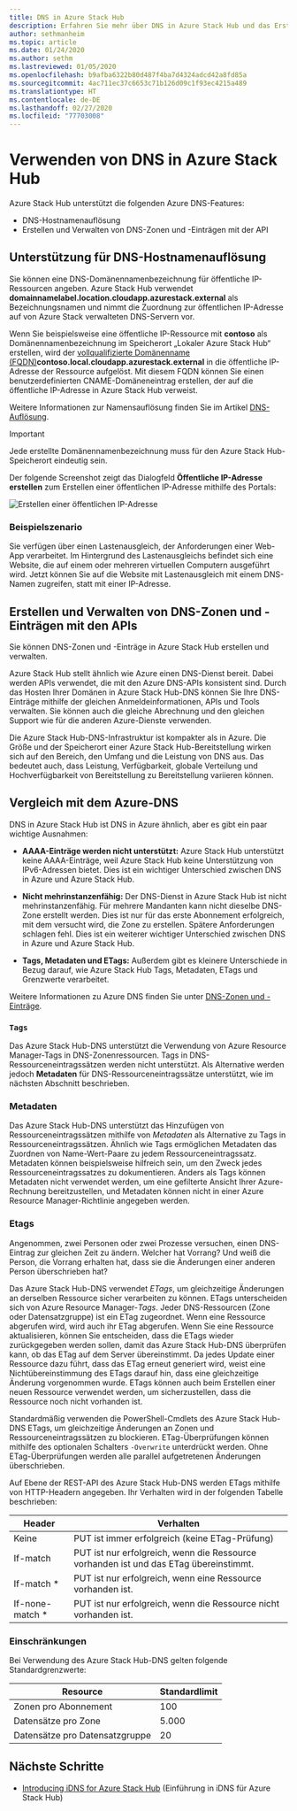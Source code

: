 ```yaml
---
title: DNS in Azure Stack Hub
description: Erfahren Sie mehr über DNS in Azure Stack Hub und das Erstellen und Verwalten von DNS-Zonen
author: sethmanheim
ms.topic: article
ms.date: 01/24/2020
ms.author: sethm
ms.lastreviewed: 01/05/2020
ms.openlocfilehash: b9afba6322b80d487f4ba7d4324adcd42a8fd85a
ms.sourcegitcommit: 4ac711ec37c6653c71b126d09c1f93ec4215a489
ms.translationtype: HT
ms.contentlocale: de-DE
ms.lasthandoff: 02/27/2020
ms.locfileid: "77703008"
---
```

# <a name="use-dns-in-azure-stack-hub"></a>Verwenden von DNS in Azure Stack Hub

Azure Stack Hub unterstützt die folgenden Azure DNS-Features:

* DNS-Hostnamenauflösung
* Erstellen und Verwalten von DNS-Zonen und -Einträgen mit der API

## <a name="support-for-dns-hostname-resolution"></a>Unterstützung für DNS-Hostnamenauflösung

Sie können eine DNS-Domänennamenbezeichnung für öffentliche IP-Ressourcen angeben. Azure Stack Hub verwendet **domainnamelabel.location.cloudapp.azurestack.external** als Bezeichnungsnamen und nimmt die Zuordnung zur öffentlichen IP-Adresse auf von Azure Stack verwalteten DNS-Servern vor.

Wenn Sie beispielsweise eine öffentliche IP-Ressource mit **contoso** als Domänennamenbezeichnung im Speicherort „Lokaler Azure Stack Hub“ erstellen, wird der [vollqualifizierte Domänenname (FQDN)](https://en.wikipedia.org/wiki/Fully_qualified_domain_name)**contoso.local.cloudapp.azurestack.external** in die öffentliche IP-Adresse der Ressource aufgelöst. Mit diesem FQDN können Sie einen benutzerdefinierten CNAME-Domäneneintrag erstellen, der auf die öffentliche IP-Adresse in Azure Stack Hub verweist.

Weitere Informationen zur Namensauflösung finden Sie im Artikel [DNS-Auflösung](/azure/dns/dns-for-azure-services?toc=%2fazure%2fvirtual-machines%2fwindows%2ftoc.json).

> [!IMPORTANT]
> Jede erstellte Domänennamenbezeichnung muss für den Azure Stack Hub-Speicherort eindeutig sein.

Der folgende Screenshot zeigt das Dialogfeld **Öffentliche IP-Adresse erstellen** zum Erstellen einer öffentlichen IP-Adresse mithilfe des Portals:

![Erstellen einer öffentlichen IP-Adresse](media/azure-stack-dns/image01.png)

### <a name="example-scenario"></a>Beispielszenario

Sie verfügen über einen Lastenausgleich, der Anforderungen einer Web-App verarbeitet. Im Hintergrund des Lastenausgleichs befindet sich eine Website, die auf einem oder mehreren virtuellen Computern ausgeführt wird. Jetzt können Sie auf die Website mit Lastenausgleich mit einem DNS-Namen zugreifen, statt mit einer IP-Adresse.

## <a name="create-and-manage-dns-zones-and-records-using-the-apis"></a>Erstellen und Verwalten von DNS-Zonen und -Einträgen mit den APIs

Sie können DNS-Zonen und -Einträge in Azure Stack Hub erstellen und verwalten.

Azure Stack Hub stellt ähnlich wie Azure einen DNS-Dienst bereit. Dabei werden APIs verwendet, die mit den Azure DNS-APIs konsistent sind.  Durch das Hosten Ihrer Domänen in Azure Stack Hub-DNS können Sie Ihre DNS-Einträge mithilfe der gleichen Anmeldeinformationen, APIs und Tools verwalten. Sie können auch die gleiche Abrechnung und den gleichen Support wie für die anderen Azure-Dienste verwenden.

Die Azure Stack Hub-DNS-Infrastruktur ist kompakter als in Azure. Die Größe und der Speicherort einer Azure Stack Hub-Bereitstellung wirken sich auf den Bereich, den Umfang und die Leistung von DNS aus. Das bedeutet auch, dass Leistung, Verfügbarkeit, globale Verteilung und Hochverfügbarkeit von Bereitstellung zu Bereitstellung variieren können.

## <a name="comparison-with-azure-dns"></a>Vergleich mit dem Azure-DNS

DNS in Azure Stack Hub ist DNS in Azure ähnlich, aber es gibt ein paar wichtige Ausnahmen:

* **AAAA-Einträge werden nicht unterstützt:** Azure Stack Hub unterstützt keine AAAA-Einträge, weil Azure Stack Hub keine Unterstützung von IPv6-Adressen bietet. Dies ist ein wichtiger Unterschied zwischen DNS in Azure und Azure Stack Hub.

* **Nicht mehrinstanzenfähig:** Der DNS-Dienst in Azure Stack Hub ist nicht mehrinstanzenfähig. Für mehrere Mandanten kann nicht dieselbe DNS-Zone erstellt werden. Dies ist nur für das erste Abonnement erfolgreich, mit dem versucht wird, die Zone zu erstellen. Spätere Anforderungen schlagen fehl. Dies ist ein weiterer wichtiger Unterschied zwischen DNS in Azure und Azure Stack Hub.

* **Tags, Metadaten und ETags:** Außerdem gibt es kleinere Unterschiede in Bezug darauf, wie Azure Stack Hub Tags, Metadaten, ETags und Grenzwerte verarbeitet.

Weitere Informationen zu Azure DNS finden Sie unter [DNS-Zonen und -Einträge](/azure/dns/dns-zones-records).

### <a name="tags"></a>`Tags`

Das Azure Stack Hub-DNS unterstützt die Verwendung von Azure Resource Manager-Tags in DNS-Zonenressourcen. Tags in DNS-Ressourceneintragssätzen werden nicht unterstützt. Als Alternative werden jedoch **Metadaten** für DNS-Ressourceneintragssätze unterstützt, wie im nächsten Abschnitt beschrieben.

### <a name="metadata"></a>Metadaten

Das Azure Stack Hub-DNS unterstützt das Hinzufügen von Ressourceneintragssätzen mithilfe von *Metadaten* als Alternative zu Tags in Ressourceneintragssätzen. Ähnlich wie Tags ermöglichen Metadaten das Zuordnen von Name-Wert-Paare zu jedem Ressourceneintragssatz. Metadaten können beispielsweise hilfreich sein, um den Zweck jedes Ressourceneintragssatzes zu dokumentieren. Anders als Tags können Metadaten nicht verwendet werden, um eine gefilterte Ansicht Ihrer Azure-Rechnung bereitzustellen, und Metadaten können nicht in einer Azure Resource Manager-Richtlinie angegeben werden.

### <a name="etags"></a>Etags

Angenommen, zwei Personen oder zwei Prozesse versuchen, einen DNS-Eintrag zur gleichen Zeit zu ändern. Welcher hat Vorrang? Und weiß die Person, die Vorrang erhalten hat, dass sie die Änderungen einer anderen Person überschrieben hat?

Das Azure Stack Hub-DNS verwendet *ETags*, um gleichzeitige Änderungen an derselben Ressource sicher verarbeiten zu können. ETags unterscheiden sich von Azure Resource Manager-*Tags*. Jeder DNS-Ressourcen (Zone oder Datensatzgruppe) ist ein ETag zugeordnet. Wenn eine Ressource abgerufen wird, wird auch ihr ETag abgerufen. Wenn Sie eine Ressource aktualisieren, können Sie entscheiden, dass die ETags wieder zurückgegeben werden sollen, damit das Azure Stack Hub-DNS überprüfen kann, ob das ETag auf dem Server übereinstimmt. Da jedes Update einer Ressource dazu führt, dass das ETag erneut generiert wird, weist eine Nichtübereinstimmung des ETags darauf hin, dass eine gleichzeitige Änderung vorgenommen wurde. ETags können auch beim Erstellen einer neuen Ressource verwendet werden, um sicherzustellen, dass die Ressource noch nicht vorhanden ist.

Standardmäßig verwenden die PowerShell-Cmdlets des Azure Stack Hub-DNS ETags, um gleichzeitige Änderungen an Zonen und Ressourceneintragssätzen zu blockieren. ETag-Überprüfungen können mithilfe des optionalen Schalters `-Overwrite` unterdrückt werden. Ohne ETag-Überprüfungen werden alle parallel aufgetretenen Änderungen überschrieben.

Auf Ebene der REST-API des Azure Stack Hub-DNS werden ETags mithilfe von HTTP-Headern angegeben. Ihr Verhalten wird in der folgenden Tabelle beschrieben:

| Header | Verhalten|
|--------|---------|
| Keine   | PUT ist immer erfolgreich (keine ETag-Prüfung)|
| If-match| PUT ist nur erfolgreich, wenn die Ressource vorhanden ist und das ETag übereinstimmt.|
| If-match *| PUT ist nur erfolgreich, wenn eine Ressource vorhanden ist.|
| If-none-match *| PUT ist nur erfolgreich, wenn die Ressource nicht vorhanden ist.|

### <a name="limits"></a>Einschränkungen

Bei Verwendung des Azure Stack Hub-DNS gelten folgende Standardgrenzwerte:

| Resource| Standardlimit|
|---------|--------------|
| Zonen pro Abonnement| 100|
| Datensätze pro Zone| 5\.000|
| Datensätze pro Datensatzgruppe| 20|

## <a name="next-steps"></a>Nächste Schritte

* [Introducing iDNS for Azure Stack Hub](azure-stack-understanding-dns.md) (Einführung in iDNS für Azure Stack Hub)
